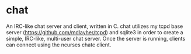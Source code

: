 chat
====

An IRC-like chat server and client, written in C.  chat utilizes my tcpd base server (https://github.com/mdlayher/tcpd) and sqlite3 in order to create a simple, IRC-like, multi-user chat server.  Once the server is running, clients can connect using the ncurses chatc client.
